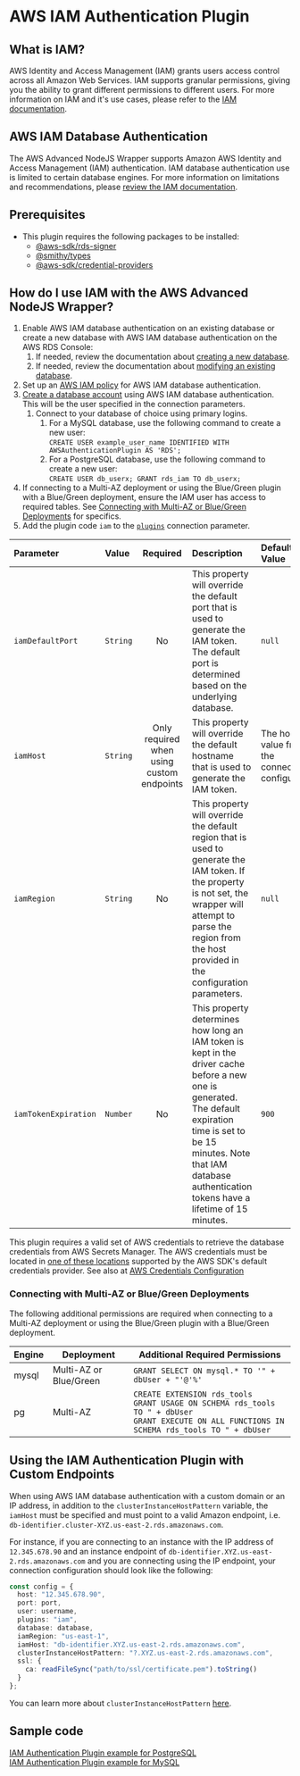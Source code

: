 # AWS IAM Authentication Plugin

## What is IAM?

AWS Identity and Access Management (IAM) grants users access control across all Amazon Web Services. IAM supports granular permissions, giving you the ability to grant different permissions to different users. For more information on IAM and it's use cases, please refer to the [IAM documentation](https://docs.aws.amazon.com/IAM/latest/UserGuide/introduction.html).

## AWS IAM Database Authentication

The AWS Advanced NodeJS Wrapper supports Amazon AWS Identity and Access Management (IAM) authentication. IAM database authentication use is limited to certain database engines. For more information on limitations and recommendations, please [review the IAM documentation](https://docs.aws.amazon.com/AmazonRDS/latest/UserGuide/UsingWithRDS.IAMDBAuth.html).

## Prerequisites

- This plugin requires the following packages to be installed:
  - [@aws-sdk/rds-signer](https://docs.aws.amazon.com/AWSJavaScriptSDK/v3/latest/Package/-aws-sdk-rds-signer/)
  - [@smithy/types](https://docs.aws.amazon.com/AWSJavaScriptSDK/v3/latest/Package/-smithy-types/)
  - [@aws-sdk/credential-providers](https://docs.aws.amazon.com/AWSJavaScriptSDK/v3/latest/Package/-aws-sdk-credential-providers/)

## How do I use IAM with the AWS Advanced NodeJS Wrapper?

1. Enable AWS IAM database authentication on an existing database or create a new database with AWS IAM database authentication on the AWS RDS Console:
   1. If needed, review the documentation about [creating a new database](https://docs.aws.amazon.com/AmazonRDS/latest/UserGuide/USER_CreateDBInstance.html).
   2. If needed, review the documentation about [modifying an existing database](https://docs.aws.amazon.com/AmazonRDS/latest/UserGuide/Overview.DBInstance.Modifying.html).
2. Set up an [AWS IAM policy](https://docs.aws.amazon.com/AmazonRDS/latest/UserGuide/UsingWithRDS.IAMDBAuth.IAMPolicy.html) for AWS IAM database authentication.
3. [Create a database account](https://docs.aws.amazon.com/AmazonRDS/latest/UserGuide/UsingWithRDS.IAMDBAuth.DBAccounts.html) using AWS IAM database authentication. This will be the user specified in the connection parameters.
   1. Connect to your database of choice using primary logins.
      1. For a MySQL database, use the following command to create a new user:<br>
         `CREATE USER example_user_name IDENTIFIED WITH AWSAuthenticationPlugin AS 'RDS';`
      2. For a PostgreSQL database, use the following command to create a new user:<br>
         `CREATE USER db_userx; GRANT rds_iam TO db_userx;`
4. If connecting to a Multi-AZ deployment or using the Blue/Green plugin with a Blue/Green deployment, ensure the IAM user has access to required tables. See [Connecting with Multi-AZ or Blue/Green Deployments](UsingTheIamAuthenticationPlugin.md#connecting-with-multi-az-or-bluegreen-deployments) for specifics.
5. Add the plugin code `iam` to the [`plugins`](../UsingTheNodejsWrapper.md#connection-plugin-manager-parameters) connection parameter.

| Parameter            | Value    |                 Required                  | Description                                                                                                                                                                                                                                | Default Value                                    | Example Value                                       |
| :------------------- | :------- | :---------------------------------------: | :----------------------------------------------------------------------------------------------------------------------------------------------------------------------------------------------------------------------------------------- | :----------------------------------------------- | :-------------------------------------------------- |
| `iamDefaultPort`     | `String` |                    No                     | This property will override the default port that is used to generate the IAM token. The default port is determined based on the underlying database.                                                                                      | `null`                                           | `1234`                                              |
| `iamHost`            | `String` | Only required when using custom endpoints | This property will override the default hostname that is used to generate the IAM token.                                                                                                                                                   | The host value from the connection configuration | `database.cluster-hash.us-east-1.rds.amazonaws.com` |
| `iamRegion`          | `String` |                    No                     | This property will override the default region that is used to generate the IAM token. If the property is not set, the wrapper will attempt to parse the region from the host provided in the configuration parameters.                    | `null`                                           | `us-east-2`                                         |
| `iamTokenExpiration` | `Number` |                    No                     | This property determines how long an IAM token is kept in the driver cache before a new one is generated. The default expiration time is set to be 15 minutes. Note that IAM database authentication tokens have a lifetime of 15 minutes. | `900`                                            | `600`                                               |

This plugin requires a valid set of AWS credentials to retrieve the database credentials from AWS Secrets Manager. The AWS credentials must be located in [one of these locations](https://docs.aws.amazon.com/AWSJavaScriptSDK/v3/latest/Package/-aws-sdk-credential-providers/#fromNodeProviderChain) supported by the AWS SDK's default credentials provider. See also at [AWS Credentials Configuration](../custom-configuration/AwsCredentialsConfiguration.md)

### Connecting with Multi-AZ or Blue/Green Deployments

The following additional permissions are required when connecting to a Multi-AZ deployment or using the Blue/Green plugin with a Blue/Green deployment.

| Engine | Deployment             | Additional Required Permissions                                                                                                                       |
| ------ | ---------------------- | ----------------------------------------------------------------------------------------------------------------------------------------------------- |
| mysql  | Multi-AZ or Blue/Green | `GRANT SELECT ON mysql.* TO '" + dbUser + "'@'%'`                                                                                                     |
| pg     | Multi-AZ               | `CREATE EXTENSION rds_tools`<br>`GRANT USAGE ON SCHEMA rds_tools TO " + dbUser`<br>`GRANT EXECUTE ON ALL FUNCTIONS IN SCHEMA rds_tools TO " + dbUser` |

## Using the IAM Authentication Plugin with Custom Endpoints

When using AWS IAM database authentication with a custom domain or an IP address, in addition to the `clusterInstanceHostPattern` variable, the `iamHost` must be specified and must point to a valid Amazon endpoint, i.e. `db-identifier.cluster-XYZ.us-east-2.rds.amazonaws.com`.

For instance, if you are connecting to an instance with the IP address of `12.345.678.90` and an instance endpoint of `db-identifier.XYZ.us-east-2.rds.amazonaws.com` and you are connecting using the IP endpoint, your connection configuration should look like the following:

```ts
const config = {
  host: "12.345.678.90",
  port: port,
  user: username,
  plugins: "iam",
  database: database,
  iamRegion: "us-east-1",
  iamHost: "db-identifier.XYZ.us-east-2.rds.amazonaws.com",
  clusterInstanceHostPattern: "?.XYZ.us-east-2.rds.amazonaws.com",
  ssl: {
    ca: readFileSync("path/to/ssl/certificate.pem").toString()
  }
};
```

You can learn more about `clusterInstanceHostPattern` [here](../UsingTheNodejsWrapper.md#host-pattern).

## Sample code

[IAM Authentication Plugin example for PostgreSQL](../../../examples/aws_driver_example/aws_iam_authentication_postgresql_example.ts)<br>
[IAM Authentication Plugin example for MySQL](../../../examples/aws_driver_example/aws_iam_authentication_mysql_example.ts)
